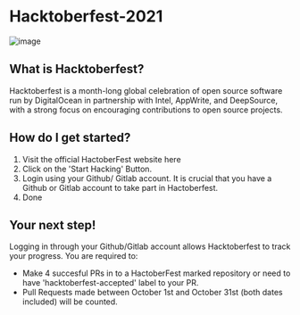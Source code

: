 # Hacktoberfest-2021
![image](https://user-images.githubusercontent.com/73515291/135740191-9b8f861b-1ac0-4a12-bb45-25582e63aaaa.png)
## What is Hacktoberfest?
Hacktoberfest is a month-long global celebration of open source software run by DigitalOcean in partnership with Intel, AppWrite, and DeepSource, with a strong focus on encouraging contributions to open source projects.
## How do I get started?
1. Visit the official HactoberFest website here
2. Click on the 'Start Hacking' Button.
3. Login using your Github/ Gitlab account. It is crucial that you have a Github or Gitlab account to take part in Hactoberfest.
4. Done
## Your next step!
Logging in through your Github/Gitlab account allows Hacktoberfest to track your progress. You are required to:

- Make 4 succesful PRs in to a HactoberFest marked repository or need to have 'hacktoberfest-accepted' label to your PR.
- Pull Requests made between October 1st and October 31st (both dates included) will be counted.
